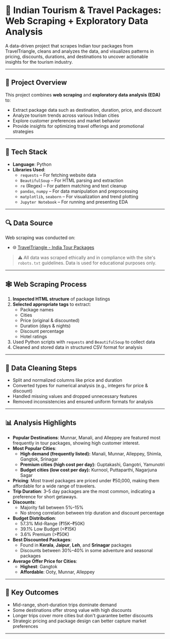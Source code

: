 
# 🧭 Indian Tourism & Travel Packages: Web Scraping + Exploratory Data Analysis

A data-driven project that scrapes Indian tour packages from TravelTriangle, cleans and analyzes the data, and visualizes patterns in pricing, discounts, durations, and destinations to uncover actionable insights for the tourism industry.

---

## 📌 Project Overview

This project combines **web scraping** and **exploratory data analysis (EDA)** to:

- Extract package data such as destination, duration, price, and discount
- Analyze tourism trends across various Indian cities
- Explore customer preferences and market behavior
- Provide insights for optimizing travel offerings and promotional strategies

---

## 🧰 Tech Stack

- **Language**: Python
- **Libraries Used**:
  - `requests` – For fetching website data
  - `BeautifulSoup` – For HTML parsing and extraction
  - `re` (Regex) – For pattern matching and text cleanup
  - `pandas`, `numpy` – For data manipulation and preprocessing
  - `matplotlib`, `seaborn` – For visualization and trend plotting
  - `Jupyter Notebook` – For running and presenting EDA

---

## 🔍 Data Source

Web scraping was conducted on:

- 🌐 [TravelTriangle - India Tour Packages](https://traveltriangle.com/tour-packages/india)

> ⚠️ All data was scraped ethically and in compliance with the site's `robots.txt` guidelines. Data is used for educational purposes only.

---

## 🕸️ Web Scraping Process

1. **Inspected HTML structure** of package listings
2. **Selected appropriate tags** to extract:
   - Package names
   - Cities
   - Price (original & discounted)
   - Duration (days & nights)
   - Discount percentage
   - Hotel ratings
3. Used Python scripts with `requests` and `BeautifulSoup` to collect data
4. Cleaned and stored data in structured CSV format for analysis

---

## 🧹 Data Cleaning Steps

- Split and normalized columns like price and duration
- Converted types for numerical analysis (e.g., integers for price & discount)
- Handled missing values and dropped unnecessary features
- Removed inconsistencies and ensured uniform formats for analysis

---

## 📊 Analysis Highlights

- **Popular Destinations**: Munnar, Manali, and Alleppey are featured most frequently in tour packages, showing high customer interest.
- **Most Popular Cities**:
  - **High demand (frequently listed):** Manali, Munnar, Alleppey, Shimla, Gangtok, Srinagar
  - **Premium cities (high cost per day):** Guptakashi, Gangotri, Yamunotri
  - **Budget cities (low cost per day):** Kurnool, Puttaparthi, Nagarjuna Sagar
- **Pricing**: Most travel packages are priced under ₹50,000, making them affordable for a wide range of travelers.
- **Trip Duration**: 3–5 day packages are the most common, indicating a preference for short getaways.
- **Discounts**:
  - Majority fall between 5%–15%
  - No strong correlation between trip duration and discount percentage
- **Budget Distribution**:
  - 57.3% Mid-Range (₹15K–₹50K)
  - 39.1% Low Budget (<₹15K)
  - 3.6% Premium (>₹50K)
- **Best Discounted Packages**:
  - Found in **Kerala**, **Jaipur**, **Leh**, and **Srinagar** packages
  - Discounts between 30%–40% in some adventure and seasonal packages
- **Average Offer Price for Cities**:
  - **Highest**: Gangtok
  - **Affordable**: Ooty, Munnar, Alleppey

---

## 🎯 Key Outcomes

- Mid-range, short-duration trips dominate demand
- Some destinations offer strong value with high discounts
- Longer trips cover more cities but don't guarantee better discounts
- Strategic pricing and package design can better capture market preferences

---



